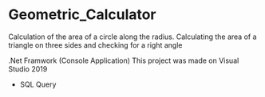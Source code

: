 # Geometric_Calculator
Calculation of the area of ​​a circle along the radius. Calculating the area of ​​a triangle on three sides and checking for a right angle

.Net Framwork (Console Application)
This project was made on Visual Studio 2019
+ SQL Query

